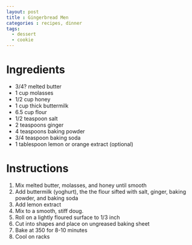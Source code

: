 ```yaml
---
layout: post
title : Gingerbread Men
categories : recipes, dinner
tags:
  - dessert
  - cookie
---
```


# Ingredients

* 3/4? melted butter
* 1 cup molasses
* 1/2 cup honey
* 1 cup thick buttermilk
* 6.5 cup flour
* 1/2 teaspoon salt
* 2 teaspoons ginger
* 4 teaspoons baking powder
* 3/4 teaspoon baking soda
* 1 tablespoon lemon or orange extract (optional)

# Instructions

1. Mix melted butter, molasses, and honey until smooth
2. Add buttermilk (yoghurt), the the flour sifted with salt, ginger, baking powder, and baking soda
3. Add lemon extract
4. Mix to a smooth, stiff doug.
5. Roll on a lightly floured surface to 1/3 inch
6. Cut into shapes and place on ungreased baking sheet
7. Bake at 350 for 8-10 minutes
8. Cool on racks